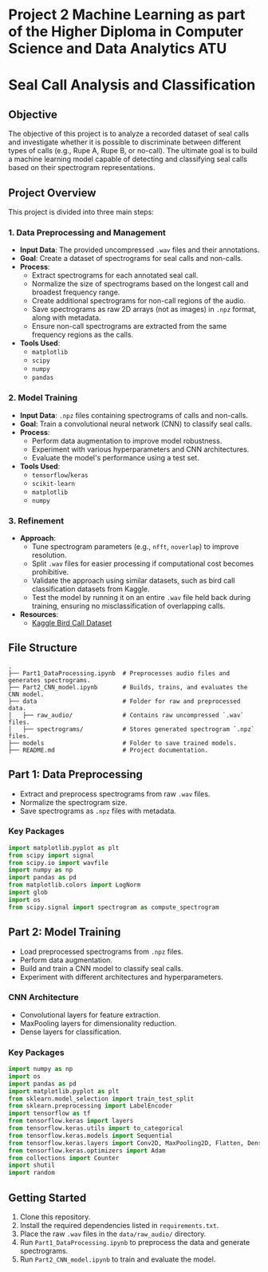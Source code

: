 # Project 2 Machine Learning as part of the Higher Diploma in Computer Science and Data Analytics ATU 
# Seal Call Analysis and Classification

## Objective
The objective of this project is to analyze a recorded dataset of seal calls and investigate whether it is possible to discriminate between different types of calls (e.g., Rupe A, Rupe B, or no-call). The ultimate goal is to build a machine learning model capable of detecting and classifying seal calls based on their spectrogram representations.

## Project Overview
This project is divided into three main steps:

### 1. Data Preprocessing and Management

- **Input Data**: The provided uncompressed `.wav` files and their annotations.
- **Goal**: Create a dataset of spectrograms for seal calls and non-calls.
- **Process**:
  - Extract spectrograms for each annotated seal call.
  - Normalize the size of spectrograms based on the longest call and broadest frequency range.
  - Create additional spectrograms for non-call regions of the audio.
  - Save spectrograms as raw 2D arrays (not as images) in `.npz` format, along with metadata.
  - Ensure non-call spectrograms are extracted from the same frequency regions as the calls.
- **Tools Used**:
  - `matplotlib`
  - `scipy`
  - `numpy`
  - `pandas`

### 2. Model Training
- **Input Data**: `.npz` files containing spectrograms of calls and non-calls.
- **Goal**: Train a convolutional neural network (CNN) to classify seal calls.
- **Process**:
  - Perform data augmentation to improve model robustness.
  - Experiment with various hyperparameters and CNN architectures.
  - Evaluate the model's performance using a test set.
- **Tools Used**:
  - `tensorflow`/`keras`
  - `scikit-learn`
  - `matplotlib`
  - `numpy`

### 3. Refinement
- **Approach**:
  - Tune spectrogram parameters (e.g., `nfft`, `noverlap`) to improve resolution.
  - Split `.wav` files for easier processing if computational cost becomes prohibitive.
  - Validate the approach using similar datasets, such as bird call classification datasets from Kaggle.
  - Test the model by running it on an entire `.wav` file held back during training, ensuring no misclassification of overlapping calls.
- **Resources**:
  - [Kaggle Bird Call Dataset](https://www.kaggle.com/code/sophiagnetneva/cnn-for-sound-classificationbird-calls-90)

## File Structure
```
.
├── Part1_DataProcessing.ipynb  # Preprocesses audio files and generates spectrograms.
├── Part2_CNN_model.ipynb       # Builds, trains, and evaluates the CNN model.
├── data                        # Folder for raw and preprocessed data.
│   ├── raw_audio/              # Contains raw uncompressed `.wav` files.
│   ├── spectrograms/           # Stores generated spectrogram `.npz` files.
├── models                      # Folder to save trained models.
├── README.md                   # Project documentation.
```

## Part 1: Data Preprocessing
- Extract and preprocess spectrograms from raw `.wav` files.
- Normalize the spectrogram size.
- Save spectrograms as `.npz` files with metadata.

### Key Packages
```python
import matplotlib.pyplot as plt
from scipy import signal
from scipy.io import wavfile
import numpy as np
import pandas as pd
from matplotlib.colors import LogNorm
import glob
import os
from scipy.signal import spectrogram as compute_spectrogram
```

## Part 2: Model Training
- Load preprocessed spectrograms from `.npz` files.
- Perform data augmentation.
- Build and train a CNN model to classify seal calls.
- Experiment with different architectures and hyperparameters.

### CNN Architecture
- Convolutional layers for feature extraction.
- MaxPooling layers for dimensionality reduction.
- Dense layers for classification.

### Key Packages
```python
import numpy as np
import os
import pandas as pd
import matplotlib.pyplot as plt
from sklearn.model_selection import train_test_split
from sklearn.preprocessing import LabelEncoder
import tensorflow as tf
from tensorflow.keras import layers
from tensorflow.keras.utils import to_categorical
from tensorflow.keras.models import Sequential
from tensorflow.keras.layers import Conv2D, MaxPooling2D, Flatten, Dense, Dropout, BatchNormalization
from tensorflow.keras.optimizers import Adam
from collections import Counter
import shutil
import random
```

## Getting Started
1. Clone this repository.
2. Install the required dependencies listed in `requirements.txt`.
3. Place the raw `.wav` files in the `data/raw_audio/` directory.
4. Run `Part1_DataProcessing.ipynb` to preprocess the data and generate spectrograms.
5. Run `Part2_CNN_model.ipynb` to train and evaluate the model.




